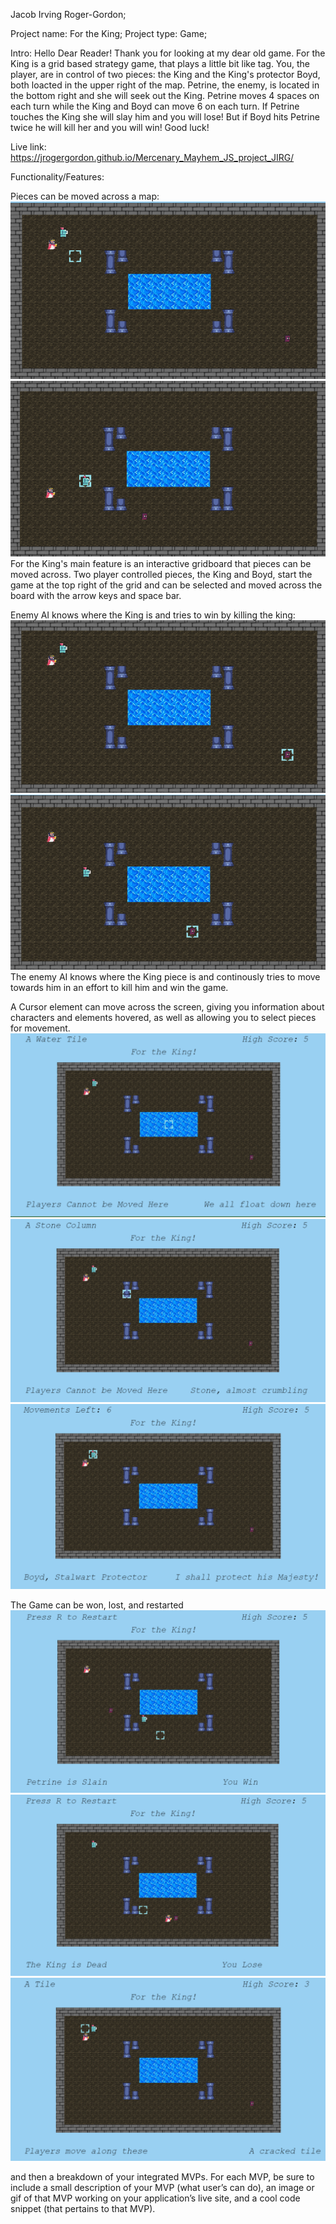 Jacob Irving Roger-Gordon;

Project name: For the King;
Project type: Game;

Intro:
Hello Dear Reader! Thank you for looking at my dear old game. For the King
is a grid based strategy game, that plays a little bit like tag. You, the player,
are in control of two pieces: the King and the King's protector Boyd, both
loacted in the upper right of the map. Petrine, the enemy, is located in the bottom
right and she will seek out the King. Petrine moves 4 spaces on each turn while
the King and Boyd can move 6 on each turn.
If Petrine touches the King she will slay him and you will lose! But if Boyd hits
Petrine twice he will kill her and you will win! Good luck!

Live link: https://jrogergordon.github.io/Mercenary_Mayhem_JS_project_JIRG/


Functionality/Features:

Pieces can be moved across a map:
![Pieces on a Map](/src/assets/Functionality1.png "Pieces on a Map")
![Pieces Move](/src/assets/Functionality2.png "Pieces Move")
For the King's main feature is an interactive gridboard that pieces can be moved across. Two player controlled pieces, the King and Boyd, start the game at the top right of the grid and can be selected and moved across the board with the arrow keys and space bar.

Enemy AI knows where the King is and tries to win by killing the king:
![AI starting](/src/assets/FunctionalityAI-1.png "AI Start")
![AI moves in an attempt to reach the king ](/src/assets/FunctionalityAI-2.png "AI moves")
The enemy AI knows where the King piece is and continously tries to move towards him in an effort to kill him and win the game.


A Cursor element can move across the screen, giving you information about characters and elements hovered, as well as allowing you to select pieces for movement.
![Cursor hovers water](/src/assets/FunctionalitycursorWater.png "Cursor Hovers Water")
![Cursor hovers columns](/src/assets/FunctionalitycursorColumns.png "Cursor Hovers columns")
![Cursor hovers characters](/src/assets/FunctionalitycursorCharacters.png "Cursor Hovers characters")

The Game can be won, lost, and restarted
![Win Screen](/src/assets/FunctionalityWin.png "Win")
![Loss Screen](/src/assets/FunctionalityLoss.png "Loss")
![Restart](/src/assets/FunctionalityRestart.png "Restart")






and then a breakdown of your integrated MVPs. For each MVP, be sure to include a small description of your MVP (what user’s can do), an image or gif of that MVP working on your application’s live site, and a cool code snippet (that pertains to that MVP).